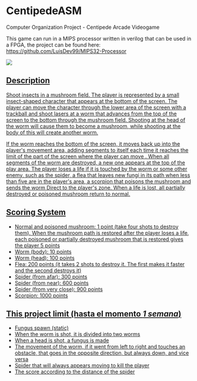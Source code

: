# CentipedeASM
Computer Organization Project - Centipede Arcade Videogame

This game can run in a MIPS processor written in verilog that can be used in a FPGA, the project can be found here: https://github.com/LuisDev99/MIPS32-Processor

<a href="https://en.wikipedia.org/wiki/Centipede_(video_game)" />
<img src="https://upload.wikimedia.org/wikipedia/en/thumb/8/80/Centipede_arcade.png/220px-Centipede_arcade.png" />

## Description

Shoot insects in a mushroom field. The player is represented by a small insect-shaped character that appears at the bottom of the screen. The player can move the character through the lower area of the screen with a trackball and shoot lasers at a worm that advances from the top of the screen to the bottom through the mushroom field. Shooting at the head of the worm will cause them to become a mushroom, while shooting at the body of this will create another worm.

If the worm reaches the bottom of the screen, it moves back up into the player's movement area, adding segments to itself each time it reaches the limit of the part of the screen where the player can move . When all segments of the worm are destroyed, a new one appears at the top of the play area. The player loses a life if it is touched by the worm or some other enemy, such as the spider, a flea that leaves new fungi in its path when less than five are in the player's area, a scorpion that poisons the mushroom and sends the worm Direct to the player's zone. When a life is lost, all partially destroyed or poisoned mushroom return to normal. 

## Scoring System

- Normal and poisoned mushroom: 1 point (take four shots to destroy them). When the mushroom path is restored after the player loses a life, each poisoned or partially destroyed mushroom that is restored gives the player 5 points
- Worm (body): 10 points
- Worm (head): 100 points
- Flea: 200 points (it takes 2 shots to destroy it. The first makes it faster and the second destroys it)
- Spider (from afar): 300 points
- Spider (from near): 600 points
- Spider (from very close): 900 points
- Scorpion: 1000 points


## This project limit (hasta el momento *1 semana*)

- Fungus spawn (static)
- When the worm is shot, it is divided into two worms
- When a head is shot, a fungus is made
- The movement of the worm, if it went from left to right and touches an obstacle, that goes in the opposite direction, but always down, and vice versa
- Spider that will always appears moving to kill the player
- The score according to the distance of the spider

